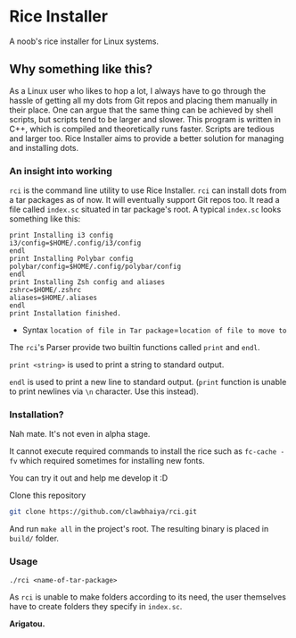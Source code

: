 # Rice Installer
A noob\'s rice installer for Linux systems.

## Why something like this?
As a Linux user who likes to hop a lot, I always have to go through the hassle of getting all my dots from Git repos and placing them manually in their place.
One can argue that the same thing can be achieved by shell scripts, but scripts tend to be larger and slower.
This program is written in C++, which is compiled and theoretically runs faster.
Scripts are tedious and larger too. 
Rice Installer aims to provide a better solution for managing and installing dots.

### An insight into working
`rci` is the command line utility to use Rice Installer.
`rci` can install dots from a tar packages as of now. It will eventually support Git repos too.
It read a file called `index.sc` situated in tar package's root.
A typical `index.sc` looks something like this:
```
print Installing i3 config
i3/config=$HOME/.config/i3/config
endl
print Installing Polybar config
polybar/config=$HOME/.config/polybar/config
endl
print Installing Zsh config and aliases
zshrc=$HOME/.zshrc
aliases=$HOME/.aliases
endl
print Installation finished.
```

- Syntax
`location of file in Tar package`=`location of file to move to`

The `rci`\'s Parser provide two builtin functions called `print` and `endl`.

`print <string>` is used to print a string to standard output.

`endl` is used to print a new line to standard output. (`print` function is unable to print newlines via `\n` character. Use this instead).

### Installation?
Nah mate. It's not even in alpha stage.

It cannot execute required commands to install the rice such as `fc-cache -fv` which required sometimes for installing new fonts.

You can try it out and help me develop it :D

Clone this repository
```sh
git clone https://github.com/clawbhaiya/rci.git
```
And run `make all` in the project's root. The resulting binary is placed in `build/` folder.

### Usage
```
./rci <name-of-tar-package>
```
As `rci` is unable to make folders according to its need, the user themselves have to create folders they specify in `index.sc`.

<b>Arigatou.</b>

